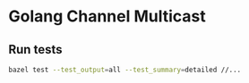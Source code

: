 # Golang Channel Multicast

## Run tests
```sh
bazel test --test_output=all --test_summary=detailed //...
```
